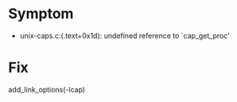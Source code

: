 # Symptom
+ unix-caps.c:(.text+0x1d): undefined reference to `cap_get_proc'
# Fix
add_link_options(-lcap)